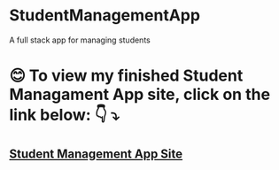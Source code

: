# StudentManagementApp
A full stack app for managing students

# :blush: To view my finished Student Managament App site, click on the link below: :point_down: :arrow_heading_down:
## [Student Management App Site](http://studentmanagerapp-env.eba-9pdzjmkc.us-east-1.elasticbeanstalk.com/)
